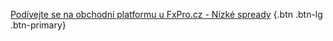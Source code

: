 [Podívejte se na obchodní platformu u FxPro.cz - Nízké spready](http://blog.forexsrovnavac.cz/fxpro) {.btn .btn-lg .btn-primary}
